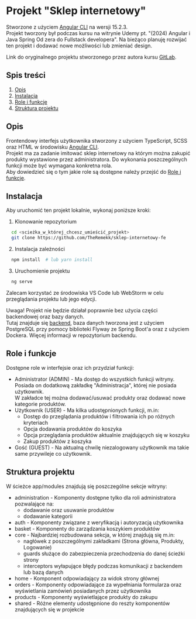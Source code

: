 # Projekt "Sklep internetowy"

Stworzone z użyciem [Angular CLI](https://github.com/angular/angular-cli) na wersji 15.2.3.  
Projekt tworzony był podczas kursu na witrynie Udemy pt. "(2024) Angular i Java Spring Od zera do Fullstack developera". Na bieżąco planuję rozwijać ten projekt i dodawać nowe możliwości lub zmieniać design.

Link do oryginalnego projektu stworzonego przez autora kursu [GitLab](https://gitlab.com/udemycourses3053026/projekt-wspolny-fe).

## Spis treści

1. [Opis](#l1)
2. [Instalacja](#l2)
3. [Role i funkcje](#l3)
4. [Struktura projektu](#l4)

<a id="l1"></a>
## Opis

Frontendowy interfejs użytkownika stworzony z użyciem TypeScript, SCSS oraz HTML w środowisku [Angular CLI](https://github.com/angular/angular-cli).  
Projekt ma za zadanie imitować sklep internetowy na którym można zakupić produkty wystawione przez administratora.
Do wykonania poszczególnych funkcji może być wymagana konkretna rola.  
Aby dowiedzieć się o tym jakie role są dostępne należy przejść do [Role i funkcje](#l3).

<a id="l2"></a>
## Instalacja

Aby uruchomić ten projekt lokalnie, wykonaj poniższe kroki:

1. Klonowanie repozytorium  
```bash
  cd <scieżka_w_której_chcesz_umieścić_projekt>
  git clone https://github.com/TheRemekk/sklep-internetowy-fe
  ``` 

2. Instalacja zależności
```bash
  npm install  # lub yarn install
  ``` 

3. Uruchomienie projektu
```bash
  ng serve  
  ``` 
  
Zalecam korzystać ze środowiska VS Code lub WebStorm w celu przeglądania projektu lub jego edycji.  

Uwaga! Projekt nie będzie działał poprawnie bez użycia części backendowej oraz bazy danych.  
Tutaj znajduje się [backend](https://github.com/TheRemekk/sklep-internetowy-be), baza danych tworzona jest z użyciem PostgreSQL przy pomocy 
biblioteki Flyway ze Spring Boot'a oraz z użyciem Dockera. Więcej informacji w repozytorium backendu.

<a id="l3"></a>
## Role i funkcje

Dostępne role w interfejsie oraz ich przydział funkcji:  
* Administrator (ADMIN) - Ma dostęp do wszystkich funkcji witryny.  
  Posiada on dodatkową zakładkę "Administracja", której nie posiada użytkownik.  
  W zakładce tej można dodawać/usuwać produkty oraz dodawać nowe kategorie produktów.
* Użytkownik (USER) - Ma kilka udostępnionych funkcji, m.in:
  * Dostęp do przeglądania produktów i filtrowania ich po różnych kryteriach
  * Opcja dodawania produktów do koszyka
  * Opcja przeglądania produktów aktualnie znajdujących się w koszyku
  * Zakup produktów z koszyka
* Gość (GUEST) - Na aktualną chwilę niezalogowany użytkownik ma takie same przywileje co użytkownik.

<a id="l4"></a>
## Struktura projektu

W ścieżce app/modules znajdują się poszczególne sekcje witryny:
* administration - Komponenty dostępne tylko dla roli administratora pozwalające na:
  * dodawanie oraz usuwanie produktów 
  * dodawanie kategorii
* auth - Komponenty związane z weryfikacją i autoryzacją użytkownika
* basket - Komponenty do zarządzania koszykiem produktów
* core - Najbardziej rozbudowana sekcja, w której znajdują się m.in:
  * nagłówek z poszczególnymi zakładkami (Strona główna, Produkty, Logowanie)
  * guards służące do zabezpieczenia przechodzenia do danej ścieżki strony
  * interceptors wyłapujące błędy podczas komunikacji z backendem lub bazą danych
* home - Komponent odpowiadający za widok strony głównej
* orders - Komponenty odpowiadające za wypełniania formularza oraz wyświetlania zamówień posiadanych przez użytkownika
* products - Komponenty wyświetlające produkty do zakupu
* shared - Różne elementy udostępnione do reszty komponentów znajdujących się w projekcie


